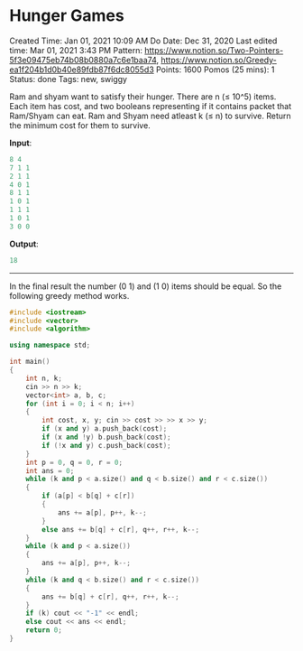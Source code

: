 # Hunger Games

Created Time: Jan 01, 2021 10:09 AM
Do Date: Dec 31, 2020
Last edited time: Mar 01, 2021 3:43 PM
Pattern: https://www.notion.so/Two-Pointers-5f3e09475eb74b08b0880a7c6e1baa74, https://www.notion.so/Greedy-ea1f204b1d0b40e89fdb87f6dc8055d3
Points: 1600
Pomos (25 mins): 1
Status: done
Tags: new, swiggy

Ram and shyam want to satisfy their hunger. There are n (≤ 10^5) items. Each item has cost, and two booleans representing if it contains packet that Ram/Shyam can eat. Ram and Shyam need atleast k (≤ n)  to survive. Return the minimum cost for them to survive. 

**Input**: 

```cpp
8 4
7 1 1
2 1 1
4 0 1
8 1 1 
1 0 1
1 1 1 
1 0 1 
3 0 0 
```

**Output**: 

```cpp
18
```

---

In the final result the number (0 1) and (1 0) items should be equal. So the following greedy method works. 

```cpp
#include <iostream>
#include <vector>
#include <algorithm>

using namespace std; 

int main()
{
	int n, k; 
	cin >> n >> k;
	vector<int> a, b, c; 
	for (int i = 0; i < n; i++)
	{
		int cost, x, y; cin >> cost >> >> x >> y; 
		if (x and y) a.push_back(cost); 
		if (x and !y) b.push_back(cost); 
		if (!x and y) c.push_back(cost); 
	}
	int p = 0, q = 0, r = 0; 
	int ans = 0; 
	while (k and p < a.size() and q < b.size() and r < c.size())
	{
		if (a[p] < b[q] + c[r]) 
		{
			ans += a[p], p++, k--; 
		}
		else ans += b[q] + c[r], q++, r++, k--;
	}
	while (k and p < a.size())
	{
		ans += a[p], p++, k--; 
	}
	while (k and q < b.size() and r < c.size())
	{
		ans += b[q] + c[r], q++, r++, k--; 
	}
	if (k) cout << "-1" << endl;
	else cout << ans << endl;
	return 0; 
}
```